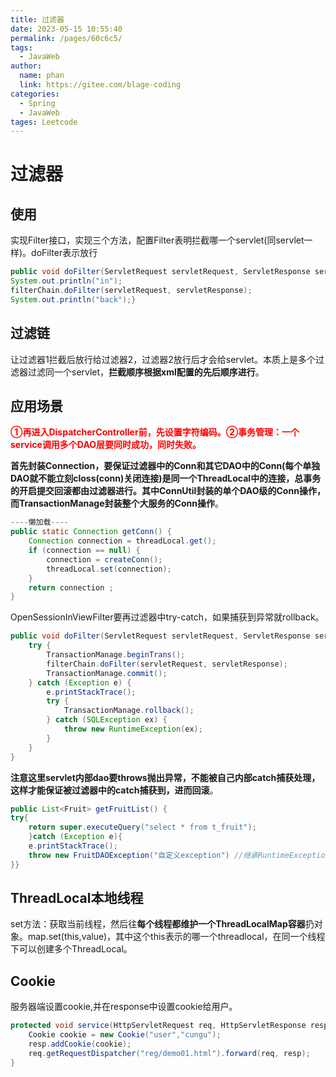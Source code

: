 ```yaml
---
title: 过滤器
date: 2023-05-15 10:55:40
permalink: /pages/60c6c5/
tags: 
  - JavaWeb
author: 
  name: phan
  link: https://gitee.com/blage-coding
categories: 
  - Spring
  - JavaWeb
tages: Leetcode
---
```

# 过滤器

## 使用

实现Filter接口，实现三个方法，配置Filter表明拦截哪一个servlet(同servlet一样)。doFilter表示放行

```java
public void doFilter(ServletRequest servletRequest, ServletResponse servletResponse, FilterChain filterChain) throws IOException, ServletException {
System.out.println("in");
filterChain.doFilter(servletRequest, servletResponse);
System.out.println("back");}
```

## 过滤链

让过滤器1拦截后放行给过滤器2，过滤器2放行后才会给servlet。本质上是多个过滤器过滤同一个servlet，**拦截顺序根据xml配置的先后顺序进行**。

## 应用场景

<font color='red'>**①再进入DispatcherController前，先设置字符编码。②事务管理：一个service调用多个DAO层要同时成功，同时失败。**</font>

**首先封装Connection，要保证过滤器中的Conn和其它DAO中的Conn(每个单独DAO就不能立刻closs(conn)关闭连接)是同一个ThreadLocal中的连接，总事务的开启提交回滚都由过滤器进行。其中ConnUtil封装的单个DAO级的Conn操作，而TransactionManage封装整个大服务的Conn操作**。

```java
----懒加载----
public static Connection getConn() {
    Connection connection = threadLocal.get();
    if (connection == null) {
        connection = createConn();
        threadLocal.set(connection);
    }
    return connection ;
}
```

OpenSessionInViewFilter要再过滤器中try-catch，如果捕获到异常就rollback。

```java
public void doFilter(ServletRequest servletRequest, ServletResponse servletResponse, FilterChain filterChain) throws IOException, ServletException {
    try {
        TransactionManage.beginTrans();
        filterChain.doFilter(servletRequest, servletResponse);
        TransactionManage.commit();
    } catch (Exception e) {
        e.printStackTrace();
        try {
            TransactionManage.rollback();
        } catch (SQLException ex) {
            throw new RuntimeException(ex);
        }
    }
}
```

**注意这里servlet内部dao要throws抛出异常，不能被自己内部catch捕获处理，这样才能保证被过滤器中的catch捕获到，进而回滚**。

```java
public List<Fruit> getFruitList() {
try{
    return super.executeQuery("select * from t_fruit");
    }catch (Exception e){
    e.printStackTrace();
    throw new FruitDAOException("自定义exception") //继承RuntimeException
}}
```

## ThreadLocal本地线程

set方法：获取当前线程，然后往**每个线程都维护一个ThreadLocalMap容器**扔对象。map.set(this,value)，其中这个this表示的哪一个threadlocal，在同一个线程下可以创建多个ThreadLocal。

## Cookie

服务器端设置cookie,并在response中设置cookie给用户。

```java
protected void service(HttpServletRequest req, HttpServletResponse resp) throws ServletException, IOException {
    Cookie cookie = new Cookie("user","cungu");
    resp.addCookie(cookie);
    req.getRequestDispatcher("reg/demo01.html").forward(req, resp);
}
```